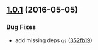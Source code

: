 <a name="1.0.1"></a>
## [1.0.1](https://github.com/plover-modules/plover-web-util/compare/v1.0.0...v1.0.1) (2016-05-05)


### Bug Fixes

* add missing deps `qs` ([352fb19](https://github.com/plover-modules/plover-web-util/commit/352fb19))




